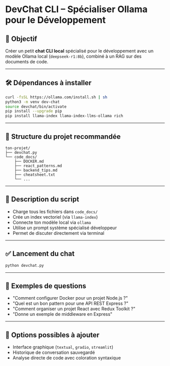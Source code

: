
# DevChat CLI – Spécialiser Ollama pour le Développement

## 🎯 Objectif

Créer un petit **chat CLI local** spécialisé pour le développement avec un modèle Ollama local (`deepseek-r1:8b`), combiné à un RAG sur des documents de code.

---

## 🛠️ Dépendances à installer

```bash
curl -fsSL https://ollama.com/install.sh | sh
python3 -m venv dev-chat
source devchat/bin/activate
pip install --upgrade pip
pip install llama-index llama-index-llms-ollama rich
```

---

## 📁 Structure du projet recommandée

```
ton-projet/
├── devchat.py
└── code_docs/
    ├── DOCKER.md
    ├── react_patterns.md
    ├── backend_tips.md
    ├── cheatsheet.txt
    └── ...
```

---

## 🧠 Description du script

- Charge tous les fichiers dans `code_docs/`
- Crée un index vectoriel (via `llama-index`)
- Connecte ton modèle local via `ollama`
- Utilise un prompt système spécialisé développeur
- Permet de discuter directement via terminal


---

## ✅ Lancement du chat

```bash
python devchat.py
```

---

## 💬 Exemples de questions

- "Comment configurer Docker pour un projet Node.js ?"
- "Quel est un bon pattern pour une API REST Express ?"
- "Comment organiser un projet React avec Redux Toolkit ?"
- "Donne un exemple de middleware en Express"

---

## 🚀 Options possibles à ajouter

- Interface graphique (`textual`, `gradio`, `streamlit`)
- Historique de conversation sauvegardé
- Analyse directe de code avec coloration syntaxique
